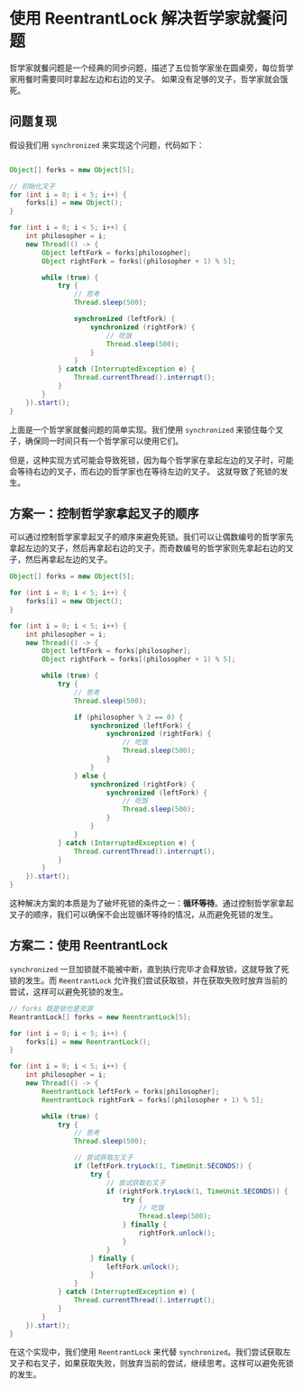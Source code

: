 # 使用 ReentrantLock 解决哲学家就餐问题

哲学家就餐问题是一个经典的同步问题，描述了五位哲学家坐在圆桌旁，每位哲学家用餐时需要同时拿起左边和右边的叉子。
如果没有足够的叉子，哲学家就会饿死。

## 问题复现

假设我们用 `synchronized` 来实现这个问题，代码如下：

```java

Object[] forks = new Object[5];

// 初始化叉子
for (int i = 0; i < 5; i++) {
    forks[i] = new Object();
}

for (int i = 0; i < 5; i++) {
    int philosopher = i;
    new Thread(() -> {
        Object leftFork = forks[philosopher];
        Object rightFork = forks[(philosopher + 1) % 5];

        while (true) {
            try {
                // 思考
                Thread.sleep(500);

                synchronized (leftFork) {
                    synchronized (rightFork) {
                        // 吃饭
                        Thread.sleep(500);
                    }
                }
            } catch (InterruptedException e) {
                Thread.currentThread().interrupt();
            }
        }
    }).start();
}

```

上面是一个哲学家就餐问题的简单实现。我们使用 `synchronized` 来锁住每个叉子，确保同一时间只有一个哲学家可以使用它们。

但是，这种实现方式可能会导致死锁，因为每个哲学家在拿起左边的叉子时，可能会等待右边的叉子，而右边的哲学家也在等待左边的叉子。
这就导致了死锁的发生。

## 方案一：控制哲学家拿起叉子的顺序

可以通过控制哲学家拿起叉子的顺序来避免死锁。我们可以让偶数编号的哲学家先拿起左边的叉子，然后再拿起右边的叉子，而奇数编号的哲学家则先拿起右边的叉子，然后再拿起左边的叉子。

```java
Object[] forks = new Object[5];

for (int i = 0; i < 5; i++) {
    forks[i] = new Object();
}

for (int i = 0; i < 5; i++) {
    int philosopher = i;
    new Thread(() -> {
        Object leftFork = forks[philosopher];
        Object rightFork = forks[(philosopher + 1) % 5];

        while (true) {
            try {
                // 思考
                Thread.sleep(500);

                if (philosopher % 2 == 0) {
                    synchronized (leftFork) {
                        synchronized (rightFork) {
                            // 吃饭
                            Thread.sleep(500);
                        }
                    }
                } else {
                    synchronized (rightFork) {
                        synchronized (leftFork) {
                            // 吃饭
                            Thread.sleep(500);
                        }
                    }
                }
            } catch (InterruptedException e) {
                Thread.currentThread().interrupt();
            }
        }
    }).start();
}
```

这种解决方案的本质是为了破坏死锁的条件之一：**循环等待**。通过控制哲学家拿起叉子的顺序，我们可以确保不会出现循环等待的情况，从而避免死锁的发生。

## 方案二：使用 ReentrantLock

`synchronized` 一旦加锁就不能被中断，直到执行完毕才会释放锁，这就导致了死锁的发生。而 `ReentrantLock` 允许我们尝试获取锁，并在获取失败时放弃当前的尝试，这样可以避免死锁的发生。

```java
// forks 既是锁也是资源
ReantrantLock[] forks = new ReentrantLock[5];

for (int i = 0; i < 5; i++) {
    forks[i] = new ReentrantLock();
}

for (int i = 0; i < 5; i++) {
    int philosopher = i;
    new Thread(() -> {
        ReentrantLock leftFork = forks[philosopher];
        ReentrantLock rightFork = forks[(philosopher + 1) % 5];

        while (true) {
            try {
                // 思考
                Thread.sleep(500);

                // 尝试获取左叉子
                if (leftFork.tryLock(1, TimeUnit.SECONDS)) {
                    try {
                        // 尝试获取右叉子
                        if (rightFork.tryLock(1, TimeUnit.SECONDS)) {
                            try {
                                // 吃饭
                                Thread.sleep(500);
                            } finally {
                                rightFork.unlock();
                            }
                        }
                    } finally {
                        leftFork.unlock();
                    }
                }
            } catch (InterruptedException e) {
                Thread.currentThread().interrupt();
            }
        }
    }).start();
}
```

在这个实现中，我们使用 `ReentrantLock` 来代替 `synchronized`。我们尝试获取左叉子和右叉子，如果获取失败，则放弃当前的尝试，继续思考。这样可以避免死锁的发生。

